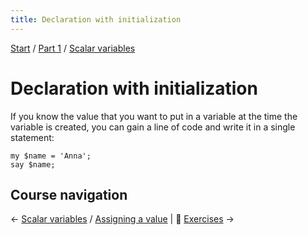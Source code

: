 ```yaml
---
title: Declaration with initialization
---
```


[Start](../..) / [Part 1](../../part1) / [Scalar variables](..)

# Declaration with initialization

If you know the value that you want to put in a variable at the time the variable is created, you can gain a line of code and write it in a single statement:

    my $name = 'Anna';
    say $name;

## Course navigation

← [Scalar variables](../) / [Assigning a value](../assigning-a-value) | 💪 [Exercises](../exercises) →
